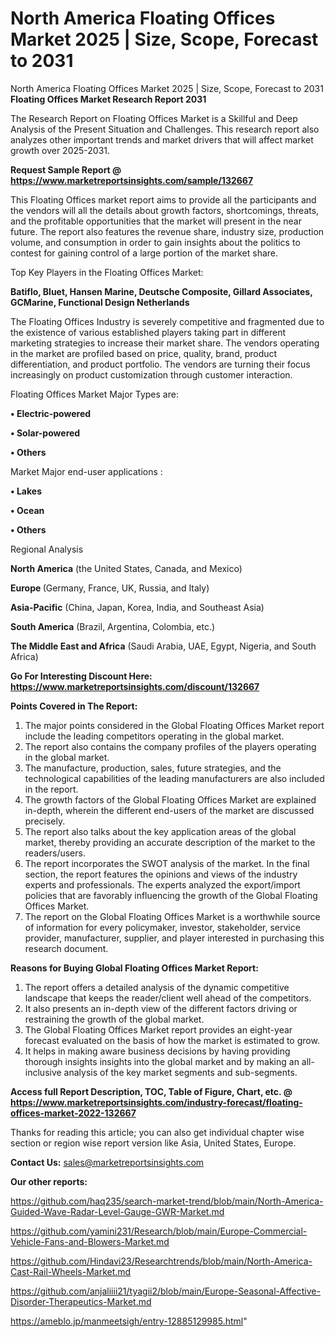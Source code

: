 # North America Floating Offices Market 2025 | Size, Scope, Forecast to 2031
North America Floating Offices Market 2025 | Size, Scope, Forecast to 2031
<strong>Floating Offices Market Research Report 2031</strong>

The Research Report on Floating Offices Market is a Skillful and Deep Analysis of the Present Situation and Challenges. This research report also analyzes other important trends and market drivers that will affect market growth over 2025-2031.

<strong>Request Sample Report @ <a href=https://www.marketreportsinsights.com/sample/132667>https://www.marketreportsinsights.com/sample/132667</a></strong>

This Floating Offices market report aims to provide all the participants and the vendors will all the details about growth factors, shortcomings, threats, and the profitable opportunities that the market will present in the near future. The report also features the revenue share, industry size, production volume, and consumption in order to gain insights about the politics to contest for gaining control of a large portion of the market share.

Top Key Players in the Floating Offices Market:

<strong>Batiflo, Bluet, Hansen Marine, Deutsche Composite, Gillard Associates, GCMarine, Functional Design Netherlands</strong>

The Floating Offices Industry is severely competitive and fragmented due to the existence of various established players taking part in different marketing strategies to increase their market share. The vendors operating in the market are profiled based on price, quality, brand, product differentiation, and product portfolio. The vendors are turning their focus increasingly on product customization through customer interaction.

Floating Offices Market Major Types are:

<strong>• Electric-powered

• Solar-powered

• Others</strong>

Market Major end-user applications :

<strong>• Lakes

• Ocean

• Others</strong>

Regional Analysis

</u><strong><b>North America</b></strong> (the United States, Canada, and Mexico)

<strong><b>Europe </b></strong>(Germany, France, UK, Russia, and Italy)

<strong><b>Asia-Pacific</b></strong> (China, Japan, Korea, India, and Southeast Asia)

<strong><b>South America</b></strong> (Brazil, Argentina, Colombia, etc.)

<strong><b>The Middle East and Africa</b></strong> (Saudi Arabia, UAE, Egypt, Nigeria, and South Africa)

<strong>Go For Interesting Discount Here: <a href=https://www.marketreportsinsights.com/discount/132667>https://www.marketreportsinsights.com/discount/132667</a></strong>

<strong>Points Covered in The Report:</strong>
<ol>
  <li>The major points considered in the Global Floating Offices Market report include the leading competitors operating in the global market.</li>
  <li>The report also contains the company profiles of the players operating in the global market.</li>
  <li>The manufacture, production, sales, future strategies, and the technological capabilities of the leading manufacturers are also included in the report.</li>
  <li>The growth factors of the Global Floating Offices Market are explained in-depth, wherein the different end-users of the market are discussed precisely.</li>
  <li>The report also talks about the key application areas of the global market, thereby providing an accurate description of the market to the readers/users.</li>
  <li>The report incorporates the SWOT analysis of the market. In the final section, the report features the opinions and views of the industry experts and professionals. The experts analyzed the export/import policies that are favorably influencing the growth of the Global Floating Offices Market.</li>
  <li>The report on the Global Floating Offices Market is a worthwhile source of information for every policymaker, investor, stakeholder, service provider, manufacturer, supplier, and player interested in purchasing this research document.</li>
</ol>
<strong>Reasons for Buying Global Floating Offices Market Report:</strong>

<ol>
  <li>The report offers a detailed analysis of the dynamic competitive landscape that keeps the reader/client well ahead of the competitors.</li>
  <li>It also presents an in-depth view of the different factors driving or restraining the growth of the global market.</li>
  <li>The Global Floating Offices Market report provides an eight-year forecast evaluated on the basis of how the market is estimated to grow.</li>
  <li>It helps in making aware business decisions by having providing thorough insights insights into the global market and by making an all-inclusive analysis of the key market segments and sub-segments.</li>
</ol>
<strong>Access full Report Description, TOC, Table of Figure, Chart, etc. @ <a href=https://www.marketreportsinsights.com/industry-forecast/floating-offices-market-2022-132667>https://www.marketreportsinsights.com/industry-forecast/floating-offices-market-2022-132667</a></strong>


Thanks for reading this article; you can also get individual chapter wise section or region wise report version like Asia, United States, Europe.

<strong>Contact Us:</strong>
sales@marketreportsinsights.com

<strong>Our other reports:</strong>

<a href=https://github.com/haq235/search-market-trend/blob/main/North-America-Guided-Wave-Radar-Level-Gauge-GWR-Market.md>https://github.com/haq235/search-market-trend/blob/main/North-America-Guided-Wave-Radar-Level-Gauge-GWR-Market.md</a>

<a href=https://github.com/yamini231/Research/blob/main/Europe-Commercial-Vehicle-Fans-and-Blowers-Market.md>https://github.com/yamini231/Research/blob/main/Europe-Commercial-Vehicle-Fans-and-Blowers-Market.md</a>

<a href=https://github.com/Hindavi23/Researchtrends/blob/main/North-America-Cast-Rail-Wheels-Market.md>https://github.com/Hindavi23/Researchtrends/blob/main/North-America-Cast-Rail-Wheels-Market.md</a>

<a href=https://github.com/anjaliiii21/tyagii2/blob/main/Europe-Seasonal-Affective-Disorder-Therapeutics-Market.md>https://github.com/anjaliiii21/tyagii2/blob/main/Europe-Seasonal-Affective-Disorder-Therapeutics-Market.md</a>

<a href=https://ameblo.jp/manmeetsigh/entry-12885129985.html>https://ameblo.jp/manmeetsigh/entry-12885129985.html</a>"
